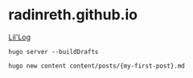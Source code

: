 # radinreth.github.io

[Lil'Log](https://lilianweng.github.io/)

```
hugo server --buildDrafts
```

```
hugo new content content/posts/{my-first-post}.md
```

